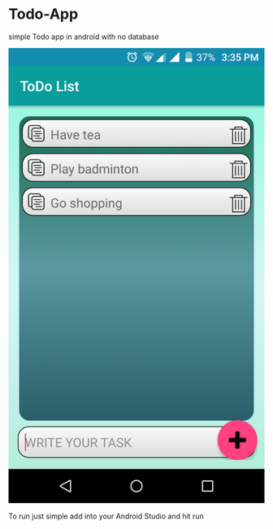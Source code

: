 # Todo-App
simple Todo app in android with no database 

![alt text](https://github.com/SalahudinMalik/Todo-App/blob/master/app/src/main/Screenshot_2018-05-15-15-35-42.png)

To run just simple add into your Android Studio and hit run 
